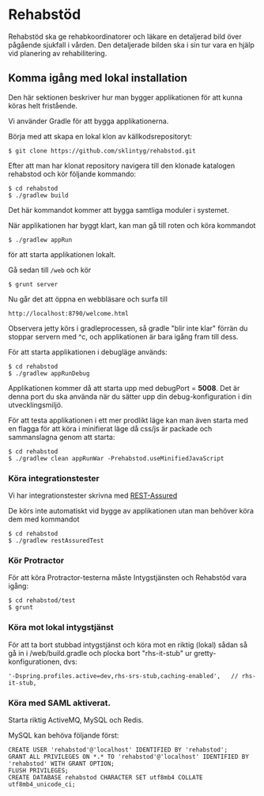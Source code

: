 # Rehabstöd
Rehabstöd ska ge rehabkoordinatorer och läkare en detaljerad bild över pågående sjukfall i vården. Den detaljerade bilden ska i sin tur vara en hjälp vid planering av rehabilitering.

## Komma igång med lokal installation
Den här sektionen beskriver hur man bygger applikationen för att kunna köras helt fristående.

Vi använder Gradle för att bygga applikationerna.

Börja med att skapa en lokal klon av källkodsrepositoryt:

    $ git clone https://github.com/sklintyg/rehabstod.git

Efter att man har klonat repository navigera till den klonade katalogen rehabstod och kör följande kommando:

    $ cd rehabstod
    $ ./gradlew build

Det här kommandot kommer att bygga samtliga moduler i systemet. 

När applikationen har byggt klart, kan man gå till roten och köra kommandot

    $ ./gradlew appRun

för att starta applikationen lokalt.

Gå sedan till `/web` och kör

    $ grunt server

Nu går det att öppna en webbläsare och surfa till 

    http://localhost:8790/welcome.html 

Observera jetty körs i gradleprocessen, så gradle "blir inte klar" förrän du stoppar servern med ^c, och applikationen är bara igång fram till dess.

För att starta applikationen i debugläge används:

    $ cd rehabstod
    $ ./gradlew appRunDebug
    
Applikationen kommer då att starta upp med debugPort = **5008**. Det är denna port du ska använda när du sätter upp din 
debug-konfiguration i din utvecklingsmiljö.

För att testa applikationen i ett mer prodlikt läge kan man även starta med en flagga för att köra i minifierat läge då css/js är packade och sammanslagna genom att starta:

    $ cd rehabstod
    $ ./gradlew clean appRunWar -Prehabstod.useMinifiedJavaScript

### Köra integrationstester
Vi har integrationstester skrivna med [REST-Assured](https://github.com/jayway/rest-assured)

De körs inte automatiskt vid bygge av applikationen utan man behöver köra dem med kommandot

    $ cd rehabstod
    $ ./gradlew restAssuredTest
    
### Kör Protractor
För att köra Protractor-testerna måste Intygstjänsten och Rehabstöd vara igång:

    $ cd rehabstod/test
    $ grunt


### Köra mot lokal intygstjänst
För att ta bort stubbad intygstjänst och köra mot en riktig (lokal) sådan så gå in i /web/build.gradle och plocka bort "rhs-it-stub" ur gretty-konfigurationen, dvs:

    '-Dspring.profiles.active=dev,rhs-srs-stub,caching-enabled',   // rhs-it-stub,

### Köra med SAML aktiverat.

Starta riktig ActiveMQ, MySQL och Redis.

MySQL kan behöva följande först:

    CREATE USER 'rehabstod'@'localhost' IDENTIFIED BY 'rehabstod';
    GRANT ALL PRIVILEGES ON *.* TO 'rehabstod'@'localhost' IDENTIFIED BY 'rehabstod' WITH GRANT OPTION;
    FLUSH PRIVILEGES;
    CREATE DATABASE rehabstod CHARACTER SET utf8mb4 COLLATE utf8mb4_unicode_ci;
